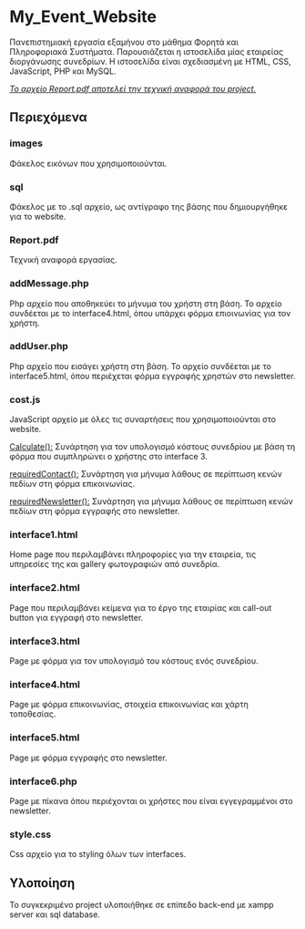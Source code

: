 # My_Event_Website
Πανεπιστημιακή εργασία εξαμήνου στο μάθημα Φορητά και Πληροφοριακά Συστήματα. Παρουσιάζεται η ιστοσελίδα μίας εταιρείας διοργάνωσης συνεδρίων. Η ιστοσελίδα είναι σχεδιασμένη με HTML, CSS, JavaScript, PHP και MySQL. 

*[Το αρχείο Report.pdf αποτελεί την τεχνική αναφορά του project.](https://github.com/MaryKroustali/My_Event_Website/blob/main/Report.pdf)*

## Περιεχόμενα
### images

Φάκελος εικόνων που χρησιμοποιούνται.

### sql
Φάκελος με το .sql αρχείο, ως αντίγραφο της βάσης που δημιουργήθηκε για το website. 

### Report.pdf
Τεχνική αναφορά εργασίας.

### addMessage.php
Php αρχείο που αποθηκεύει το μήνυμα του χρήστη στη βάση. Το αρχείο συνδέεται με το interface4.html, όπου υπάρχει φόρμα επιοινωνίας για τον χρήστη. 

### addUser.php
Php αρχείο που εισάγει χρήστη στη βάση. Το αρχείο συνδέεται με το interface5.html, όπου περιέχεται φόρμα εγγραφής χρηστών στο newsletter. 

### cost.js 
JavaScript αρχείο με όλες τις συναρτήσεις που χρησιμοποιούνται στο website. 

<ins>Calculate():</ins>  Συνάρτηση για τον υπολογισμό κόστους συνεδρίου με βάση τη φόρμα που συμπληρώνει ο χρήστης στο interface 3.

<ins>requiredContact():</ins>   Συνάρτηση για μήνυμα λάθους σε περίπτωση κενών πεδίων στη φόρμα επικοινωνίας.

<ins>requiredNewsletter():</ins>   Συνάρτηση για μήνυμα λάθους σε περίπτωση κενών πεδίων στη φόρμα εγγραφής στο newsletter.

### interface1.html
Home page που περιλαμβάνει πληροφορίες για την εταιρεία, τις υπηρεσίες της και gallery φωτογραφιών από συνεδρία.

### interface2.html
Page που περιλαμβάνει κείμενα για το έργο της εταιρίας και call-out button για εγγραφή στο newsletter.

### interface3.html
Page με φόρμα για τον υπολογισμό του κόστους ενός συνεδρίου.

### interface4.html 
Page με φόρμα επικοινωνίας, στοιχεία επικοινωνίας και χάρτη τοποθεσίας.

### interface5.html
Page με φόρμα εγγραφής στο newsletter.

### interface6.php
Page με πίκανα όπου περιέχονται οι χρήστες που είναι εγγεγραμμένοι στο newsletter.

### style.css
Css αρχείο για το styling όλων των interfaces. 

## Υλοποίηση 
Το συγκεκριμένο project υλοποιήθηκε σε επίπεδο back-end με xampp server και sql database.
